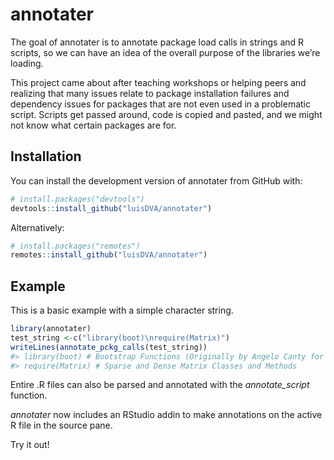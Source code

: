 
<!-- README.md is generated from README.Rmd. Please edit that file -->

# annotater

The goal of annotater is to annotate package load calls in strings and R
scripts, so we can have an idea of the overall purpose of the libraries
we’re loading.

This project came about after teaching workshops or helping peers and
realizing that many issues relate to package installation failures and
dependency issues for packages that are not even used in a problematic
script. Scripts get passed around, code is copied and pasted, and we
might not know what certain packages are for.

## Installation

You can install the development version of annotater from GitHub with:

``` r
# install.packages("devtools")
devtools::install_github("luisDVA/annotater")
```

Alternatively:

``` r
# install.packages("remotes")
remotes::install_github("luisDVA/annotater")
```

## Example

This is a basic example with a simple character string.

``` r
library(annotater)
test_string <-c("library(boot)\nrequire(Matrix)")
writeLines(annotate_pckg_calls(test_string))
#> library(boot) # Bootstrap Functions (Originally by Angelo Canty for S)
#> require(Matrix) # Sparse and Dense Matrix Classes and Methods
```

Entire .R files can also be parsed and annotated with the
*annotate\_script* function.

*annotater* now includes an RStudio addin to make annotations on the
active R file in the source pane.

Try it out\!
